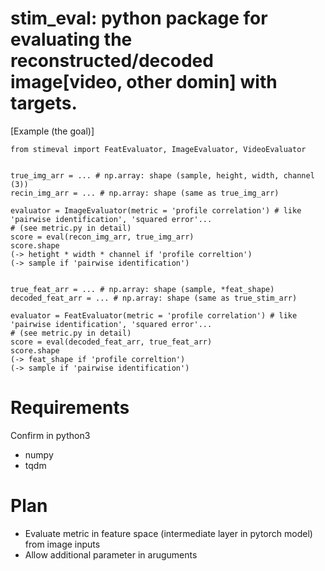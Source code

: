 # stim_eval: python package for evaluating the reconstructed/decoded image[video, other domin] with targets.
[Example (the goal)]
```
from stimeval import FeatEvaluator, ImageEvaluator, VideoEvaluator


true_img_arr = ... # np.array: shape (sample, height, width, channel (3))
recin_img_arr = ... # np.array: shape (same as true_img_arr)

evaluator = ImageEvaluator(metric = 'profile correlation') # like 'pairwise identification', 'squared error'...  
# (see metric.py in detail)
score = eval(recon_img_arr, true_img_arr) 
score.shape 
(-> hetight * width * channel if 'profile correltion')
(-> sample if 'pairwise identification')


true_feat_arr = ... # np.array: shape (sample, *feat_shape)
decoded_feat_arr = ... # np.array: shape (same as true_stim_arr)

evaluator = FeatEvaluator(metric = 'profile correlation') # like 'pairwise identification', 'squared error'...  
# (see metric.py in detail)
score = eval(decoded_feat_arr, true_feat_arr) 
score.shape 
(-> feat_shape if 'profile correltion')
(-> sample if 'pairwise identification')

```
# Requirements 
Confirm in python3
- numpy
- tqdm

# Plan

- Evaluate metric in feature space (intermediate layer in pytorch model) from image inputs
- Allow additional parameter in aruguments

